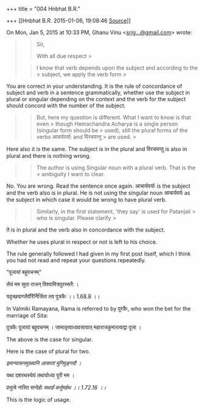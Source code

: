 +++
title = "004 Hnbhat B.R."

+++
[[Hnbhat B.R.	2015-01-06, 19:08:46 [Source](https://groups.google.com/g/samskrita/c/xUdPya2ivMk)]]



On Mon, Jan 5, 2015 at 10:33 PM, Ghanu Vinu \<[srig...@gmail.com]()\> wrote:  

> 
> > 
> > Sir,
> > 
> > 
> > With all due respect >
> 
> > 
> > I know that verb depends upon the subject and according to the > subject, we apply the verb form >
> 
> > 
> > 
> > 

  

You are correct in your understanding. It is the rule of concordance of subject and verb in a sentence grammatically, whether use the subject in plural or singular depending on the context and the verb for the subject should concord with the number of the subject.

  



> 
> > 
> > But, here my question is different. What I want to know is that even > though Hemachandra Acharya is a single person (singular form should be > used), still the plural forms of the verbs आचर्यवर्या: and विरचयन्तु > are used. >
> 
> > 

  

Here also it is the same. The subject is in the plural and विरचयन्तु is also in plural and there is nothing wrong.



> 
> > 
> > The author is using Singular noun with a plural verb. That is the > ambiguity I want to clear.  
> > 
> > 

  

No. You are wrong. Read the sentence once again. आचार्यवर्याः is the subject and the verb also is in plural. He is not using the singular noun आचार्यवर्यः as the subject in which case it would be wrong to have plural verb.



> 
> > 
> > 
> > 
> > Similarly, in the first statement, 'they say' is used for Patanjali > who is singular. Please clarify >
> 
> > 

  

ते is in plural and the verb also in concordance with the subject.

  

Whether he uses plural in respect or not is left to his choice.

  

The rule generally followed I had given in my first post itself, which I think you had not read and repeat your questions repeatedly.

  

"पूजायां बहुवचनम्"

  

सेयं मम सुता राजन् विश्वामित्रपुरस्सरैः ।

यदृच्छयागतैर्वीरैर्निर्जिता तव पुत्रकैः ।। 1.68.8 ।।  

  

In Valmiki Ramayana, Rama is referred to by पुरकैः, who won the bet for the marriage of Sita:

  

पुत्रकैः पूजायां बहुवचनम् । जामातृत्वाध्यवसायात् महाराजकुमारत्वाद्वा पूजा ।  

  

The above is the case for singular.

  

Here is the case of plural for two.

  

*इमान्यासनमुख्यानि आसातां मुनिपुङ्गवौ ।*

यथा दशरथस्येयं तथायोध्या पुरी मम ।  

प्रभुत्वे नास्ति सन्देहो *यथार्हं कर्तुमर्हथ ।। 1.72.16 ।।*  

  

This is the logic of usage.

  

